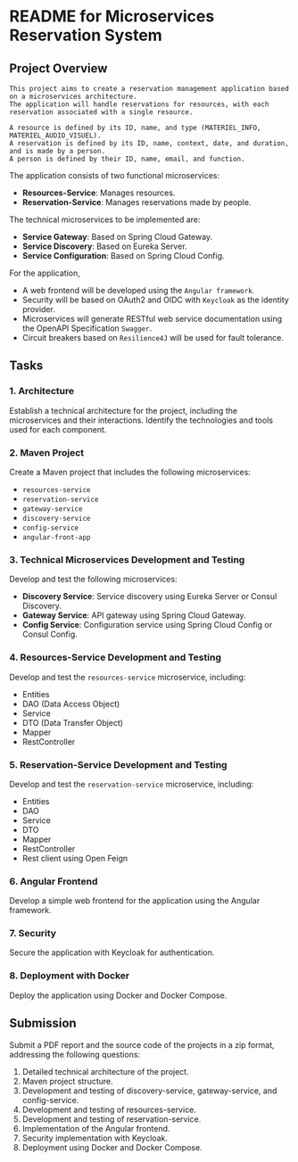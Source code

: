 # README for Microservices Reservation System

## Project Overview

```
This project aims to create a reservation management application based on a microservices architecture. 
The application will handle reservations for resources, with each reservation associated with a single resource.

A resource is defined by its ID, name, and type (MATERIEL_INFO, MATERIEL_AUDIO_VISUEL). 
A reservation is defined by its ID, name, context, date, and duration, and is made by a person. 
A person is defined by their ID, name, email, and function.
```

The application consists of two functional microservices:

- **Resources-Service**: Manages resources.
- **Reservation-Service**: Manages reservations made by people.

The technical microservices to be implemented are:

- **Service Gateway**: Based on Spring Cloud Gateway.
- **Service Discovery**: Based on Eureka Server.
- **Service Configuration**: Based on Spring Cloud Config.

For the application,

- A web frontend will be developed using the `Angular framework`. 
- Security will be based on OAuth2 and OIDC with `Keycloak` as the identity provider. 
- Microservices will generate RESTful web service documentation using the OpenAPI Specification `Swagger`. 
- Circuit breakers based on `Resilience4J` will be used for fault tolerance.


## Tasks

### 1. Architecture

Establish a technical architecture for the project, including the microservices and their interactions. Identify the technologies and tools used for each component.

### 2. Maven Project

Create a Maven project that includes the following microservices:

- `resources-service`
- `reservation-service`
- `gateway-service`
- `discovery-service`
- `config-service`
- `angular-front-app`

### 3. Technical Microservices Development and Testing

Develop and test the following microservices:

- **Discovery Service**: Service discovery using Eureka Server or Consul Discovery.
- **Gateway Service**: API gateway using Spring Cloud Gateway.
- **Config Service**: Configuration service using Spring Cloud Config or Consul Config.

### 4. Resources-Service Development and Testing

Develop and test the `resources-service` microservice, including:

- Entities
- DAO (Data Access Object)
- Service
- DTO (Data Transfer Object)
- Mapper
- RestController

### 5. Reservation-Service Development and Testing

Develop and test the `reservation-service` microservice, including:

- Entities
- DAO
- Service
- DTO
- Mapper
- RestController
- Rest client using Open Feign

### 6. Angular Frontend

Develop a simple web frontend for the application using the Angular framework.

### 7. Security

Secure the application with Keycloak for authentication.

### 8. Deployment with Docker

Deploy the application using Docker and Docker Compose.

## Submission

Submit a PDF report and the source code of the projects in a zip format, addressing the following questions:

1. Detailed technical architecture of the project.
2. Maven project structure.
3. Development and testing of discovery-service, gateway-service, and config-service.
4. Development and testing of resources-service.
5. Development and testing of reservation-service.
6. Implementation of the Angular frontend.
7. Security implementation with Keycloak.
8. Deployment using Docker and Docker Compose.
